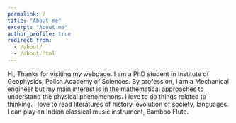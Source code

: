 ```yaml
---
permalink: /
title: "About me"
excerpt: "About me"
author_profile: true
redirect_from: 
  - /about/
  - /about.html
---
```


Hi, Thanks for visiting my webpage. 
I am a PhD student in Institute of Geophysics, Polish Academy of Sciences. By profession, I am a Mechanical engineer but my main interest is in the mathematical approaches to understand the physical phenomenons. I love to do things related to thinking. I love to read literatures of history, evolution of society, languages. I can play an Indian classical music instrument, Bamboo Flute.

